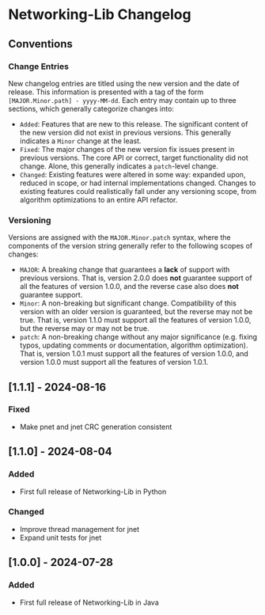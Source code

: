 # Networking-Lib Changelog

## Conventions
### Change Entries
New changelog entries are titled using the new version and the date of release. This information is
presented with a tag of the form `[MAJOR.Minor.path] - yyyy-MM-dd`. Each entry may contain up to
three sections, which generally categorize changes into:
* `Added`: Features that are new to this release. The significant content of the new version did
  not exist in previous versions. This generally indicates a `Minor` change at the least.
* `Fixed`: The major changes of the new version fix issues present in previous versions. The core
  API or correct, target functionality did not change. Alone, this generally indicates a
  `patch`-level change.
* `Changed`: Existing features were altered in some way: expanded upon, reduced in scope, or
  had internal implementations changed. Changes to existing features could realistically fall
  under any versioning scope, from algorithm optimizations to an entire API refactor.

### Versioning
Versions are assigned with the `MAJOR.Minor.patch` syntax, where the components of the version
string generally refer to the following scopes of changes:
* `MAJOR`: A breaking change that guarantees a **lack** of support with previous versions.
  That is, version 2.0.0 does **not** guarantee support of all the features of version 1.0.0, and
  the reverse case also does **not** guarantee support.
* `Minor`: A non-breaking but significant change. Compatibility of this version with an older
  version is guaranteed, but the reverse may not be true. That is, version 1.1.0 must support all
  the features of version 1.0.0, but the reverse may or may not be true.
* `patch`: A non-breaking change without any major significance (e.g. fixing typos, updating
  comments or documentation, algorithm optimization). That is, version 1.0.1 must support all the
  features of version 1.0.0, and version 1.0.0 must support all the features of version 1.0.1.
  
## [1.1.1] - 2024-08-16
### Fixed
* Make pnet and jnet CRC generation consistent
  
## [1.1.0] - 2024-08-04
### Added
* First full release of Networking-Lib in Python
### Changed
* Improve thread management for jnet
* Expand unit tests for jnet

## [1.0.0] - 2024-07-28
### Added
* First full release of Networking-Lib in Java
